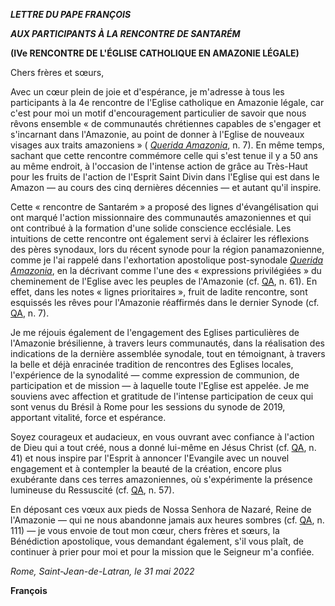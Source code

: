 ***LETTRE DU PAPE FRANÇOIS***

***AUX PARTICIPANTS À LA RENCONTRE DE SANTARÉM***

**(IVe RENCONTRE DE L'ÉGLISE CATHOLIQUE EN AMAZONIE LÉGALE)**

Chers frères et sœurs,

Avec un cœur plein de joie et d'espérance, je m'adresse à tous les participants à la 4e rencontre de l'Eglise catholique en Amazonie légale, car c'est pour moi un motif d'encouragement particulier de savoir que nous rêvons ensemble « de communautés chrétiennes capables de s'engager et s'incarnant dans l'Amazonie, au point de donner à l'Eglise de nouveaux visages aux traits amazoniens » ( *[Querida Amazonia](https://www.vatican.va/content/francesco/fr/apost_exhortations/documents/papa-francesco_esortazione-ap_20200202_querida-amazonia.html#7)*, n. 7). En même temps, sachant que cette rencontre commémore celle qui s'est tenue il y a 50 ans au même endroit, à l'occasion de l'intense action de grâce au Très-Haut pour les fruits de l'action de l'Esprit Saint Divin dans l'Eglise qui est dans le Amazon — au cours des cinq dernières décennies — et autant qu'il inspire.

Cette « rencontre de Santarém » a proposé des lignes d'évangélisation qui ont marqué l'action missionnaire des communautés amazoniennes et qui ont contribué à la formation d'une solide conscience ecclésiale. Les intuitions de cette rencontre ont également servi à éclairer les réflexions des pères synodaux, lors du récent synode pour la région panamazonienne, comme je l'ai rappelé dans l'exhortation apostolique post-synodale *[Querida Amazonia](https://www.vatican.va/content/francesco/fr/apost_exhortations/documents/papa-francesco_esortazione-ap_20200202_querida-amazonia.html)*, en la décrivant comme l'une des « expressions privilégiées » du cheminement de l'Eglise avec les peuples de l'Amazonie (cf. [QA](https://www.vatican.va/content/francesco/fr/apost_exhortations/documents/papa-francesco_esortazione-ap_20200202_querida-amazonia.html#61), n. 61). En effet, dans les notes « lignes prioritaires », fruit de ladite rencontre, sont esquissés les rêves pour l'Amazonie réaffirmés dans le dernier Synode (cf. [QA](https://www.vatican.va/content/francesco/fr/apost_exhortations/documents/papa-francesco_esortazione-ap_20200202_querida-amazonia.html#7), n. 7).

Je me réjouis également de l'engagement des Eglises particulières de l'Amazonie brésilienne, à travers leurs communautés, dans la réalisation des indications de la dernière assemblée synodale, tout en témoignant, à travers la belle et déjà enracinée tradition de rencontres des Eglises locales, l'expérience de la synodalité — comme expression de communion, de participation et de mission — à laquelle toute l'Eglise est appelée. Je me souviens avec affection et gratitude de l'intense participation de ceux qui sont venus du Brésil à Rome pour les sessions du synode de 2019, apportant vitalité, force et espérance.

Soyez courageux et audacieux, en vous ouvrant avec confiance à l'action de Dieu qui a tout créé, nous a donné lui-même en Jésus Christ (cf. [QA](https://www.vatican.va/content/francesco/fr/apost_exhortations/documents/papa-francesco_esortazione-ap_20200202_querida-amazonia.html#41), n. 41) et nous inspire par l'Esprit à annoncer l'Evangile avec un nouvel engagement et à contempler la beauté de la création, encore plus exubérante dans ces terres amazoniennes, où s'expérimente la présence lumineuse du Ressuscité (cf. [QA](https://www.vatican.va/content/francesco/fr/apost_exhortations/documents/papa-francesco_esortazione-ap_20200202_querida-amazonia.html#57), n. 57).

En déposant ces vœux aux pieds de Nossa Senhora de Nazaré, Reine de l'Amazonie — qui ne nous abandonne jamais aux heures sombres (cf. [QA](https://www.vatican.va/content/francesco/fr/apost_exhortations/documents/papa-francesco_esortazione-ap_20200202_querida-amazonia.html#111), n. 111) — je vous envoie de tout mon cœur, chers frères et sœurs, la Bénédiction apostolique, vous demandant également, s'il vous plaît, de continuer à prier pour moi et pour la mission que le Seigneur m'a confiée.

*Rome, Saint-Jean-de-Latran, le 31 mai 2022*

**François**